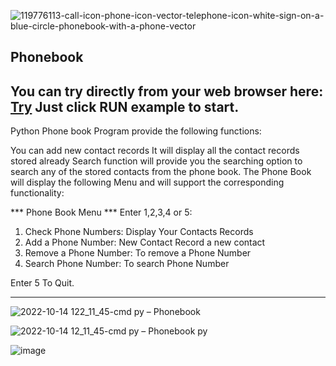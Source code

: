![119776113-call-icon-phone-icon-vector-telephone-icon-white-sign-on-a-blue-circle-phonebook-with-a-phone-vector](https://user-images.githubusercontent.com/94692820/195813679-25e660ef-fedb-445d-bdcb-5aefddbc3a36.jpg)


## Phonebook

## You can try directly from your web browser here: <a href="https://replit.com/@x-normalize/Phonebook?v=1Try">Try<a/> Just click RUN example to start.  

Python Phone book Program provide the following functions:

You can add new contact records
It will display all the contact records stored already
Search function will provide you the searching option to search any of the stored contacts from the phone book.
The Phone Book will display the following Menu and will support
the corresponding functionality:


*** Phone Book Menu ***
Enter 1,2,3,4 or 5:

1. Check Phone Numbers:  Display Your Contacts Records
2. Add a Phone Number:   New Contact Record a new contact
3. Remove a Phone Number: To remove a Phone Number
4. Search Phone Number: To search Phone Number 

Enter 5 To Quit.
**********************


![2022-10-14 122_11_45-cmd py – Phonebook](https://user-images.githubusercontent.com/94692820/195810107-23d76fc1-d1e8-4fd2-a453-afe99f478426.jpg)



![2022-10-14 12_11_45-cmd py – Phonebook py](https://user-images.githubusercontent.com/94692820/195810077-20c0afce-8f09-447d-9915-02a84dd2280e.png)

![image](https://user-images.githubusercontent.com/94692820/198317767-b7463eb7-4544-400a-92c9-0679e6c838ee.png)


